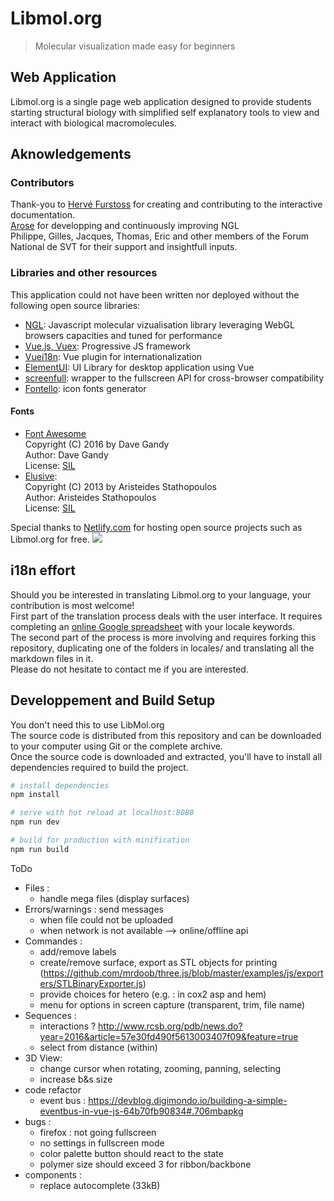 # Libmol.org

> Molecular visualization made easy for beginners

## Web Application
Libmol.org is a single page web application designed to provide students starting structural biology with simplified self explanatory tools to view and interact with biological macromolecules.  

## Aknowledgements
### Contributors
Thank-you to [Hervé Furstoss](https://github.com/hfurstoss) for creating and contributing to the interactive documentation.  
[Arose](https://github.com/arose) for developping and continuously improving NGL  
Philippe, Gilles, Jacques, Thomas, Eric and other members of the Forum National de SVT for their support and insightfull inputs.

### Libraries and other resources
This application could not have been written nor deployed without the following open source libraries:
- [NGL](https://github.com/arose/ngl): Javascript molecular vizualisation library leveraging WebGL browsers capacities and tuned for performance
- [Vue.js, Vuex](https://vuejs.org/): Progressive JS framework
- [Vuei18n](https://github.com/kazupon/vue-i18n): Vue plugin for internationalization
- [ElementUI](http://element.eleme.io/#/en-US): UI Library for desktop application using Vue
- [screenfull](https://www.npmjs.com/package/screenfull): wrapper to the fullscreen API for cross-browser compatibility
- [Fontello](http://fontello.com): icon fonts generator  

#### Fonts 
- [Font Awesome](http://fortawesome.github.com/Font-Awesome/)  
   Copyright (C) 2016 by Dave Gandy  
   Author:    Dave Gandy  
   License:   [SIL](http://scripts.sil.org/OFL)  
- [Elusive](http://aristeides.com/):  
   Copyright (C) 2013 by Aristeides Stathopoulos  
   Author:    Aristeides Stathopoulos  
   License:   [SIL](http://scripts.sil.org/OFL)  


Special thanks to [Netlify.com](https://www.netlify.com) for hosting open source projects such as Libmol.org for free.
<a href="https://www.netlify.com">
  <img src="https://www.netlify.com/img/global/badges/netlify-dark.svg"/>
</a>

## i18n effort
Should you be interested in translating Libmol.org to your language, your contribution is most welcome!  
First part of the translation process deals with the user interface. It requires completing an [online Google spreadsheet](https://docs.google.com/spreadsheets/d/1tfpNe1SwHQ51arbPlnE6y7rDB-JKImhGICQGsMzQtes/edit?usp=sharing) with your locale keywords.  
The second part of the process is more involving and requires forking this repository, duplicating one of the folders in locales/ and translating all the markdown files in it.  
Please do not hesitate to contact me if you are interested.

## Developpement and Build Setup
You don't need this to use LibMol.org  
The source code is distributed from this repository and can be downloaded to your computer using Git or the complete archive.  
Once the source code is downloaded and extracted, you'll have to install all dependencies required to build the project.  

``` bash
# install dependencies
npm install

# serve with hot reload at localhost:8080
npm run dev

# build for production with minification
npm run build
```

ToDo
- Files : 
  - handle mega files (display surfaces)
- Errors/warnings : send messages
  - when file could not be uploaded
  - when network is not available --> online/offline api
- Commandes : 
  - add/remove labels
  - create/remove surface, export as STL objects for printing (https://github.com/mrdoob/three.js/blob/master/examples/js/exporters/STLBinaryExporter.js)
  - provide choices for hetero (e.g. : in cox2 asp and hem)
  - menu for options in screen capture (transparent, trim, file name)
- Sequences : 
  - interactions ? <http://www.rcsb.org/pdb/news.do?year=2016&article=57e30fd490f5613003407f09&feature=true>
  - select from distance (within)
- 3D View:
  - change cursor when rotating, zooming, panning, selecting
  - increase b&s size
- code refactor
  - event bus : https://devblog.digimondo.io/building-a-simple-eventbus-in-vue-js-64b70fb90834#.706mbapkg
- bugs :
  - firefox : not going fullscreen
  - no settings in fullscreen mode
  - color palette button should react to the state
  - polymer size should exceed 3 for ribbon/backbone
- components :
  - replace autocomplete (33kB)